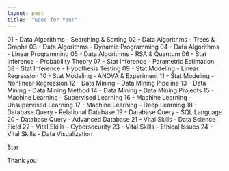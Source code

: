 ```yaml
---
layout: post
title:  "Good for You!"
---
```


01 - Data Algorithms - Searching & Sorting
02 - Data Algorithms - Trees & Graphs
03 - Data Algorithms - Dynamic Programming
04 - Data Algorithms - Linear Programming
05 - Data Algorithms - RSA & Quantum
06 - Stat Inference - Probability Theory
07 - Stat Inference - Parametric Estimation
08 - Stat Inference - Hypothesis Testing
09 - Stat Modeling - Linear Regression
10 - Stat Modeling - ANOVA & Experiment
11 - Stat Modeling - Nonlinear Regression
12 - Data Mining - Data Mining Pipeline
13 - Data Mining - Data Mining Method
14 - Data Mining - Data Mining Projects
15 - Machine Learning - Supervised Learning
16 - Machine Learning - Unsupervised Learning
17 - Machine Learning - Deep Learning
18 - Database Query - Relational Database
19 - Database Query - SQL Language
20 - Database Query - Advanced Database
21 - Vital Skills - Data Science Field
22 - Vital Skills - Cybersecurity
23 - Vital Skills - Ethical Issues
24 - Vital Skills - Data Visualization

<!-- Place this tag where you want the button to render. -->
<a class="github-button" href="https://github.com/sharu725/hagura" data-icon="octicon-star" data-size="large" data-show-count="true" aria-label="Star sharu725/hagura on GitHub">Star</a>
<script async defer src="https://buttons.github.io/buttons.js"></script>

Thank you